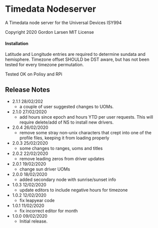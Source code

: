 # Timedata Nodeserver
A Timedata node server for the Universal Devices ISY994

Copyright 2020 Gordon Larsen MIT License

#### Installation
Latitude and Longitude entries are required to determine sundata and hemisphere.
Timezone offset SHOULD be DST aware, but has not been tested for every timezone permutation.

Tested OK on Polisy and RPi


## Release Notes
- 2.1.1 28/02/202
    - a couple of user suggested changes to UOMs.
- 2.1.0 27/02/2020
    - add hours since epoch and hours YTD per user requests.  This will require delete/add of NS to install new drivers.
- 2.0.4 26/02/2020
    - remove some stray non-unix characters that crept into one of the profile files, keeping it from loading properly
- 2.0.3 25/02/2020
    - some changes to ranges, uoms and titles
- 2.0.2 22/02/2020
    - remove leading zeros from driver updates
- 2.0.1 19/02/2020
    - change sun driver UOMs
- 2.0.0 18/02/2020
    - added secondary node with sunrise/sunset info 
- 1.0.3 12/02/2020
    - update editors to include negative hours for timezone
- 1.0.2 12/02/2020
    - fix leapyear code
- 1.0.1 11/02/2020
    - fix incorrect editor for month
- 1.0.0 09/02/2020 
    - Initial release.
